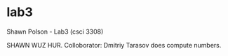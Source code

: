# lab3
Shawn Polson - Lab3 (csci 3308)

SHAWN WUZ HUR. 
Colloborator: Dmitriy Tarasov
does compute numbers.